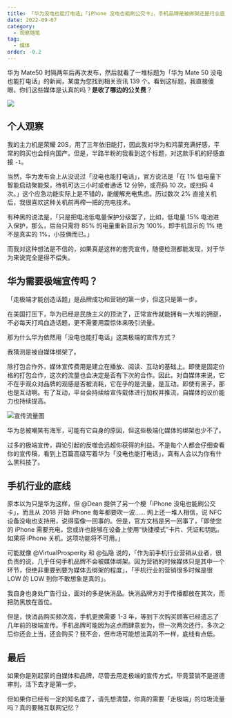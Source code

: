 ```yaml
---
title: 「华为没电也能打电话」「iPhone 没电也能刷公交卡」，手机品牌是被绑架还是行业底线就是低？
date: 2022-09-07
category:
  - 观察随笔
tag:
  - 媒体
order: -0.2
---
```


华为 Mate50 时隔两年后再次发布，然后就看了一堆标题为「华为 Mate 50 没电也能打电话」的新闻，某度为您找到相关资讯 139 个。看到这标题，我直接傻眼，你们这些媒体是认真的吗？**是收了哪边的公关费**？

![](http://tc.seoipo.com/2022-09-07-11-29-53.png?imageMogr2/thumbnail/!60p)

## 个人观察

我的主力机是荣耀 20S，用了三年依旧能打，因此我对华为和鸿蒙充满好感，平常的购买也会倾向国产。但是，半路半粉的我看到这个标题，对这款手机的好感直接 `-1`。

当然，华为发布会上从没说过「没电也能打电话」，官方说法是「在 1% 低电量下智能启动聚能泵，待机可达三小时或者通话 12 分钟，或亮码 10 次，或扫码 4 次。」这个应急功能实际上是不错的，能缓解充电焦虑。历过数次 2% 直接关机后，我很喜欢这种关机前再榨一把的充电技术。

有种黑的说法是，「只是把电池低电量保护分级罢了，比如，低电量 15% 电池进入保护，那么，后台只需将 85% 的电量重新显示为 100%，即手机显示的 1% 绝不是真实的 1%，小技俩而已。」

而我对这种想法是不信的，如果真是这样的套壳宣传，随便检测都能发现，对于华为来说完全是得不偿失。

## 华为需要极端宣传吗？

「走极端才能创造话题」是品牌成功和营销的第一步，但这只是第一步。

在美国打压下，华为已经是民族主义的顶流了，正常宣传就能拥有一大堆的拥趸，不必每天打鸡血造话题，更不需要用震惊体来吸引流量。

那为什么华为依然用「没电也能打电话」这类极端的宣传方式？

我猜测是被自媒体绑架了。

除打包合作外，媒体宣传费用是建立在播放、阅读、互动的基础上。即使是固定价格的打包合作，这次的流量也会决定是否有下次的合作。因此，对自媒体来说，它不在乎观众对品牌的观感是否被消耗，它在乎的是流量，是互动。即使有黑子，那也是互动啊。有了互动，平台会持续给宣传载体进行加权并推流，自媒体的议价能力也持续提高。

![](http://tc.seoipo.com/2022-09-07-13-24-33.png "宣传流量图")

华为总被嘲笑有海军，可能有它自身的原因，但这些极端化媒体的绑架也少不了。

过多的极端宣传，舆论引起的反噬会远超你获得的利益。不是每个人都会仔细查看你的宣传稿，看到上百篇高级写着华为「没电也能打电话」，真有人会以为你有什么黑科技了。

## 手机行业的底线

原本以为只是华为这样，但 @Dean 提供了另一个梗「iPhone 没电也能刷公交卡」，而且从 2018 开始 iPhone 每年都要吹一波…… 网上还一堆人相信，说 NFC 设备没电也支持用，说得蛮像一回事的。但是，官方文档是另一回事了，「即使您的 iPhone 需要充电，您或许也能够在设备上使用“快捷模式”卡片、凭证和钥匙。如果将 iPhone 关机，这项功能将不可用。」

可能就像 @VirtualProsperity 和 @弘隐 说的，「作为前手机行业营销从业者，很负责的说，几乎任何手机品牌不会被媒体绑架。因为营销的时候媒体只是其中一个环节，但绝非重要到要为媒体去绑架的程度」，「手机行业的营销很多时候是很 LOW 的 LOW 到你不敢想象是真的」。

我自身也身处广告行业，面对的多是快消品。快消品牌方对于传播都放在其次，而把防黑放在首位。

但是，快消品购买频次高，手机更换需要 1-3 年，等到下次购买顾客已经遗忘了几年前的极端宣传。手机品牌可能因为这点而肆意妄为，但一次两次还行，多次之后你还会上当，还会购买？我不会，但市场可能想法真的不一样，底线有点低。

## 最后

如果你是刚起家的自媒体和品牌，尽管去用走极端的宣传方式，毕竟营销不是道德审判，活下去才是第一步。

但如果你已经有一定的知名度了，请先想清楚，你真的需要「走极端」的垃圾流量吗？真的要赌互联网记忆？
